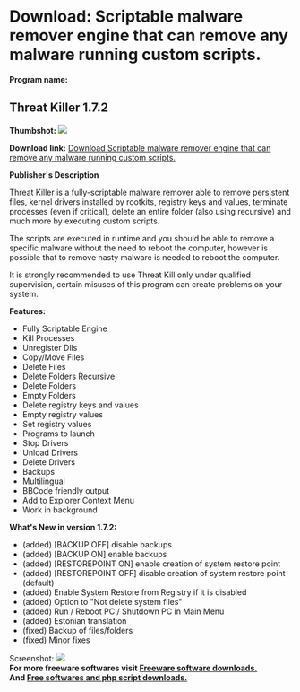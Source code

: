 # Download: Scriptable malware remover engine that can remove any malware running custom scripts.

**Program name:**

## Threat Killer 1.7.2

  
**Thumbshot:** ![](http://www.freewarefiles.com/screenshot/nvt_thrtkllr_md.jpg)   
  
**Download link:** [Download Scriptable malware remover engine that can remove any malware running custom scripts.](http://freesoftwares.boysofts.com/Threat-Killer_program_57033.html)  
  


**Publisher's Description**  
  


Threat Killer is a fully-scriptable malware remover able to remove persistent files, kernel drivers installed by rootkits, registry keys and values, terminate processes (even if critical), delete an entire folder (also using recursive) and much more by executing custom scripts. 

The scripts are executed in runtime and you should be able to remove a specific malware without the need to reboot the computer, however is possible that to remove nasty malware is needed to reboot the computer.

It is strongly recommended to use Threat Kill only under qualified supervision, certain misuses of this program can create problems on your system.

**Features:**

  * Fully Scriptable Engine 
  * Kill Processes 
  * Unregister Dlls 
  * Copy/Move Files 
  * Delete Files 
  * Delete Folders Recursive 
  * Delete Folders 
  * Empty Folders 
  * Delete registry keys and values 
  * Empty registry values 
  * Set registry values 
  * Programs to launch 
  * Stop Drivers 
  * Unload Drivers 
  * Delete Drivers 
  * Backups 
  * Multilingual 
  * BBCode friendly output 
  * Add to Explorer Context Menu 
  * Work in background 

**What's New in version 1.7.2:**

  * (added) [BACKUP OFF] disable backups 
  * (added) [BACKUP ON] enable backups 
  * (added) [RESTOREPOINT ON] enable creation of system restore point 
  * (added) [RESTOREPOINT OFF] disable creation of system restore point (default) 
  * (added) Enable System Restore from Registry if it is disabled 
  * (added) Option to "Not delete system files" 
  * (added) Run / Reboot PC / Shutdown PC in Main Menu 
  * (added) Estonian translation 
  * (fixed) Backup of files/folders 
  * (fixed) Minor fixes 

  
  
Screenshot: ![](http://www.freewarefiles.com/screenshot/nvt_thrtkllr.jpg)   
**For more freeware softwares visit [Freeware software downloads.](http://freesoftwares.boysofts.com/)**   
**And [Free softwares and php script downloads.](http://www.boysofts.com/)**
